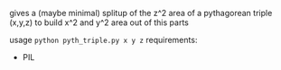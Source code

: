 gives a (maybe minimal) splitup of the z^2 area of a pythagorean triple (x,y,z) to build x^2 and y^2 area out of this parts

usage `python pyth_triple.py x y z`
requirements:
 - PIL

